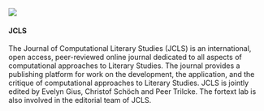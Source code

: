 <!DOCTYPE html>
<html>
  <head>
    <title></title>
  </head>
  <style>
  .container {
    align-items: center;
    justify-content: center;
  }
  
  img {
    width: 30%;
    max-width: 20%;
    max-height:10%;
    float: right;
  }
  
  </style>
  <body>
    <div class="container">
      <div class="image">
        <p>
        <a href="https://jcls.io">
        <img src="./jcls.jpg">
    </a>
</p>
      </div>
      <div style="display: block;">
      <h4>JCLS</h4>
        <p>
            The Journal of Computational Literary Studies (JCLS) is an international, open access, peer-reviewed online journal dedicated to all aspects of computational approaches to Literary Studies. The journal provides a publishing platform for work on the development, the application, and the critique of computational approaches to Literary Studies. JCLS is jointly edited by Evelyn Gius, Christof Schöch and Peer Trilcke. The fortext lab is also involved in the editorial team of JCLS. </p>
      </div>
    </div>
  </body>
</html>